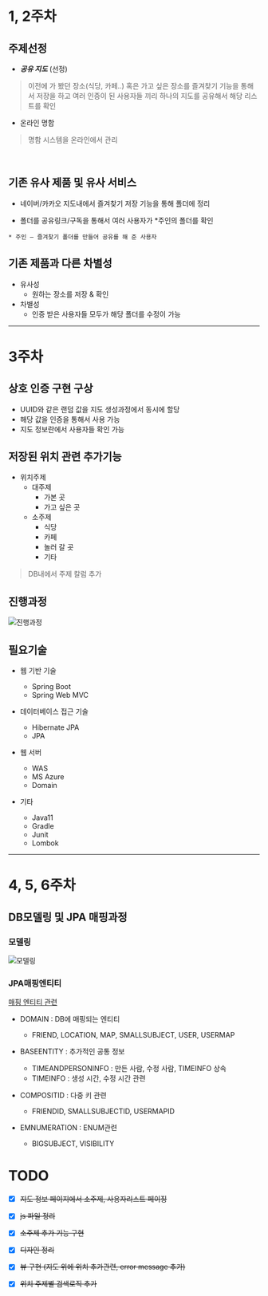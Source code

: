 # 1, 2주차
## 주제선정

- ***공유 지도*** (선정)
> 이전에 가 봤던 장소(식당, 카페..) 혹은 가고 싶은 장소를 즐겨찾기 기능을 통해서 저장을 하고 여러 인증이 된 사용자들 끼리 하나의 지도를 공유해서 해당 리스트를 확인
 
- 온라인 명함
> 명함 시스템을 온라인에서 관리

<br>

## 기존 유사 제품 및 유사 서비스

- 네이버/카카오 지도내에서 
   즐겨찾기 저장 기능을 통해 
   폴더에 정리

- 폴더를 공유링크/구독을 통해서
    여러 사용자가 *주인의 폴더를 확인

```
* 주인 – 즐겨찾기 폴더를 만들어 공유를 해 준 사용자
```
## 기존 제품과 다른 차별성

- 유사성 
    - 원하는 장소를 저장 & 확인
- 차별성
    - 인증 받은 사용자들 모두가 해당 폴더를 수정이 가능 

<HR>

# 3주차

## 상호 인증 구현 구상
- UUID와 같은 랜덤 값을 지도 생성과정에서 동시에 할당
- 해당 값을 인증을 통해서 사용 가능
- 지도 정보란에서 사용자들 확인 가능

## 저장된 위치 관련 추가기능
- 위치주제
    - 대주제
        - 가본 곳
        - 가고 싶은 곳
    - 소주제
        - 식당
        - 카페
        - 놀러 갈 곳
        - 기타

> DB내에서 주제 칼럼 추가

## 진행과정
![진행과정](https://github.com/wnghdtjr129/SenierProject/blob/main/picture/%EC%A7%84%ED%96%89%EC%83%81%ED%99%A9.png)


## 필요기술
- 웹 기반 기술
    - Spring Boot
    - Spring Web MVC

- 데이터베이스 접근 기술
    - Hibernate JPA
    - JPA

- 웹 서버
    - WAS
    - MS Azure
    - Domain

- 기타
    - Java11 
    - Gradle
    - Junit
    - Lombok
<HR>

# 4, 5, 6주차

## DB모델링 및 JPA 매핑과정

### 모델링
![모델링](https://github.com/wnghdtjr129/SenierProject/blob/main/picture/chagedERD.png)

### JPA매핑엔티티
[매핑 엔티티 관련](https://github.com/wnghdtjr129/SenierProject/tree/main/seniorProject/src/main/java/com/jhs/seniorProject/domain)

- DOMAIN : DB에 매핑되는 엔티티
    - FRIEND, LOCATION, MAP, SMALLSUBJECT, USER, USERMAP

- BASEENTITY : 추가적인 공통 정보
    - TIMEANDPERSONINFO : 만든 사람, 수정 사람, TIMEINFO 상속
    - TIMEINFO : 생성 시간, 수정 시간 관련

- COMPOSITID : 다중 키 관련
    - FRIENDID, SMALLSUBJECTID, USERMAPID

- EMNUMERATION : ENUM관련
    - BIGSUBJECT, VISIBILITY
 
 # TODO
 - [x] ~~지도 정보 페이지에서 소주제, 사용자리스트 페이징~~
 
 - [x] ~~js 파일 정리~~
 
 - [x] ~~소주제 추가 기능 구현~~
 
 - [x] ~~디자인 정리~~
 
 - [x] ~~뷰 구현 (지도 위에 위치 추가관련, error message 추가)~~
 
 - [x] ~~위치 주제별 검색로직 추가~~

